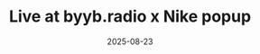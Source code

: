 ---
title: "Live at byyb.radio x Nike popup"
date: 2025-08-23
link: ""
tags:
  ["Performance"]
description: 5-6PM - hybrid live-coding electronics set, Shanghai
---
